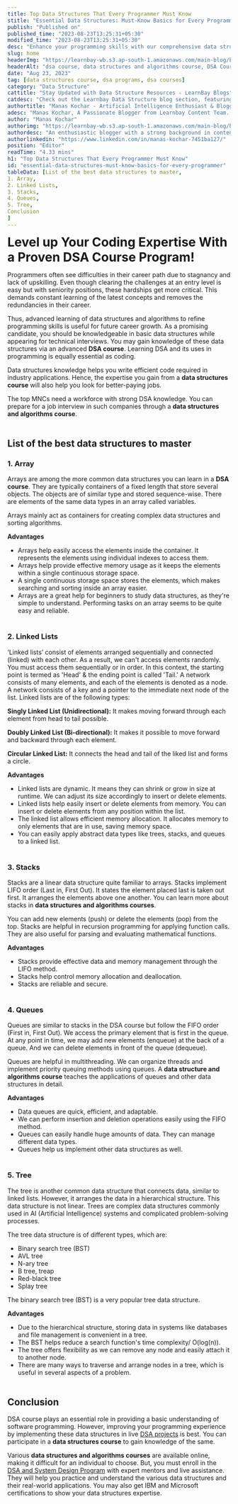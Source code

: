 ```yaml
---
title: Top Data Structures That Every Programmer Must Know
stitle: "Essential Data Structures: Must-Know Basics for Every Programmer"
publish: "Published on"
published_time: "2023-08-23T13:25:31+05:30"
modified_time: "2023-08-23T13:25:31+05:30"
desc: "Enhance your programming skills with our comprehensive data structures course. Learn essential DSA concepts to excel in coding and problem-solving. Enroll now!"
slug: home
headerImg: "https://learnbay-wb.s3.ap-south-1.amazonaws.com/main-blog/blog/datastructure.webp"
headerAlt: "dsa course, data structures and algorithms course, DSA Course Program"
date: "Aug 23, 2023"
tag: [data structures course, dsa programs, dsa courses]
category: "Data Structure"
cattitle: "Stay Updated with Data Structure Resources - LearnBay Blogs"
catdesc: "Check out the Learnbay Data Structure blog section, featuring a comprehensive collection of blogs on algorithms, Neural Networks, NLP, etc."
authortitle: "Manas Kochar - Artificial Intelligence Enthusiast & Blogger | Learnbay"
adesc: "Manas Kochar, A Passionate Blogger from Learnbay Content Team. Explore her Artificial Intelligence and Machine Learning Blogs."
author: "Manas Kochar"
authorimg: "https://learnbay-wb.s3.ap-south-1.amazonaws.com/main-blog/blog/manas-kochar.webp"
authordesc: "An enthusiastic blogger with a strong background in content creation and a hard-core interest in emerging technologies, mainly hot topics and happenings in AI and machine learning."
authorlinkedin: "https://www.linkedin.com/in/manas-kochar-7451ba127/"
position: "Editor"
readTime: "4.33 mins"
h1: "Top Data Structures That Every Programmer Must Know"
id: "essential-data-structures-must-know-basics-for-every-programmer"
tableData: [List of the best data structures to master, 
1. Array, 
2. Linked Lists, 
3. Stacks, 
4. Queues, 
5. Tree,
Conclusion  
]
---
```


<span style=" font-weight:bold; font-size:28px">Level up Your Coding Expertise With a Proven DSA Course Program!</span><br/>

Programmers often see difficulties in their career path due to stagnancy and lack of upskilling. Even though clearing the challenges at an entry level is easy but with seniority positions, these hardships get more critical. This demands constant learning of the latest concepts and removes the redundancies in their career.<br/>

Thus, advanced learning of data structures and algorithms to refine programming skills is useful for future career growth. As a promising candidate, you should be knowledgeable in basic data structures while appearing for technical interviews. You may gain knowledge of these data structures via an advanced <b>DSA course</b>. Learning DSA and its uses in programming is equally essential as coding.<br/>

Data structures knowledge helps you write efficient code required in industry applications. Hence, the expertise you gain from a <b>data structures course</b> will also help you look for better-paying jobs.<br/>

The top MNCs need a workforce with strong DSA knowledge. You can prepare for a job interview in such companies through a <b>data structures and algorithms course</b>.<br/><br/>

## List of the best data structures to master

### 1. Array 

Arrays are among the more common data structures you can learn in a <b>DSA course</b>. They are typically containers of a fixed length that store several objects. The objects are of similar type and stored sequence-wise. There are elements of the same data types in an array called variables.<br/>

Arrays mainly act as containers for creating complex data structures and sorting algorithms.<br/>

**Advantages**

- Arrays help easily access the elements inside the container. It represents the elements using individual indexes to access them.<br/>
- Arrays help provide effective memory usage as it keeps the elements within a single continuous storage space.<br/>
- A single continuous storage space stores the elements, which makes searching and sorting inside an array easier.<br/>
- Arrays are a great help for beginners to study data structures, as they're simple to understand. Performing tasks on an array seems to be quite easy and reliable.<br/><br/>

### 2. Linked Lists  

‘Linked lists’ consist of elements arranged sequentially and connected (linked) with each other. As a result, we can't access elements randomly. You must access them sequentially or in order. In this context, the starting point is termed as 'Head' & the ending point is called 'Tail.' A network consists of many elements, and each of the elements is denoted as a node. A network consists of a key and a pointer to the immediate next node of the list. Linked lists are of the following types:<br/>

**Singly Linked List (Unidirectional):** It makes moving forward through each element from head to tail possible.<br/>

**Doubly Linked List (Bi-directional):** It makes it possible to move forward and backward through each element.<br/>

**Circular Linked List:** It connects the head and tail of the liked list and forms a circle.<br/>

**Advantages**

- Linked lists are dynamic. It means they can shrink or grow in size at runtime. We can adjust its size accordingly to insert or delete elements.<br/>
- Linked lists help easily insert or delete elements from memory. You can insert or delete elements from any position within the list.<br/>
- The linked list allows efficient memory allocation. It allocates memory to only elements that are in use, saving memory space.<br/>
- You can easily apply abstract data types like trees, stacks, and queues to a linked list.<br/><br/>

### 3. Stacks   

Stacks are a linear data structure quite familiar to arrays. Stacks implement LIFO order (Last in, First Out). It states the element placed last is taken out first. It arranges the elements above one another. You can learn more about stacks in <b>data structures and algorithms courses</b>.<br/>

You can add new elements (push) or delete the elements (pop) from the top. Stacks are helpful in recursion programming for applying function calls. They are also useful for parsing and evaluating mathematical functions.<br/>

**Advantages**

- Stacks provide effective data and memory management through the LIFO method.<br/>
- Stacks help control memory allocation and deallocation.<br/>
- Stacks are reliable and secure.<br/><br/>

### 4. Queues

Queues are similar to stacks in the DSA course but follow the FIFO order (First in, First Out). We access the primary element that is first in the queue. At any point in time, we may add new elements (enqueue) at the back of a queue. And we can delete elements in front of the queue (dequeue).<br/>

Queues are helpful in multithreading. We can organize threads and implement priority queuing methods using queues. A <b>data structure and algorithms course</b> teaches the applications of queues and other data structures in detail.<br/>

**Advantages**

- Data queues are quick, efficient, and adaptable.<br/>
- We can perform insertion and deletion operations easily using the FIFO method.<br/>
- Queues can easily handle huge amounts of data. They can manage different data types.<br>
- Queues help us implement other data structures as well.<br/><br/>

### 5. Tree  

The tree is another common data structure that connects data, similar to linked lists. However, it arranges the data in a hierarchical structure. This data structure is not linear. Trees are complex data structures commonly used in AI (Artificial Intelligence) systems and complicated problem-solving processes.<br/>

The tree data structure is of different types, which are:

- Binary search tree (BST)<br/>
- AVL tree<br/>
- N-ary tree<br/>
- B tree, treap<br/>
- Red-black tree<br/>
- Splay tree<br/>

The binary search tree (BST) is a very popular tree data structure.<br/>

**Advantages**

- Due to the hierarchical structure, storing data in systems like databases and file management is convenient in a tree.<br/>
- The BST helps reduce a search function's time complexity/ O(log(n)).<br/>
- The tree offers flexibility as we can remove any node and easily attach it to another node.<br/>
- There are many ways to traverse and arrange nodes in a tree, which is useful in several aspects of a problem.<br/><br/>

## Conclusion  

DSA course plays an essential role in providing a basic understanding of software programming. However, improving your programming experience by implementing these data structures in live <a href="https://blog.learnbay.co/top-5-dsa-projects-for-beginners-in-2023" target="_blank">DSA projects</a> is best. You can participate in a <b>data structures course</b> to gain knowledge of the same.<br/>

Various <b>data structures and algorithms courses</b> are available online, making it difficult for an individual to choose. But, you must enroll in the <a href="https://www.learnbay.co/dsa-system-design" target="_blank">DSA and System Design Program</a> with expert mentors and live assistance. They will help you practice and understand the various data structures and their real-world applications. You may also get IBM and Microsoft certifications to show your data structures expertise.

